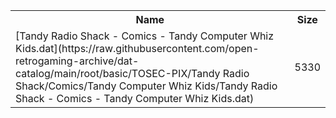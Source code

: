 <table>
<tr><th>Name</th><th>Size</th></tr>
<tr><td>[Tandy Radio Shack - Comics - Tandy Computer Whiz Kids.dat](https://raw.githubusercontent.com/open-retrogaming-archive/dat-catalog/main/root/basic/TOSEC-PIX/Tandy Radio Shack/Comics/Tandy Computer Whiz Kids/Tandy Radio Shack - Comics - Tandy Computer Whiz Kids.dat)</td><td>5330</td></tr>
</table>
